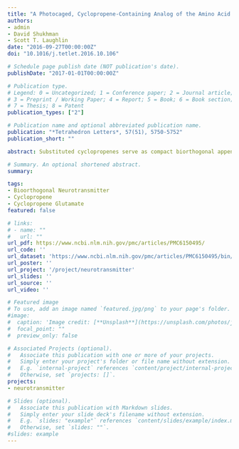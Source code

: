 ```yaml
---
title: "A Photocaged, Cyclopropene-Containing Analog of the Amino Acid Neurotransmitter Glutamate"
authors:
- admin
- David Shukhman
- Scott T. Laughlin
date: "2016-09-27T00:00:00Z"
doi: "10.1016/j.tetlet.2016.10.106"

# Schedule page publish date (NOT publication's date).
publishDate: "2017-01-01T00:00:00Z"

# Publication type.
# Legend: 0 = Uncategorized; 1 = Conference paper; 2 = Journal article;
# 3 = Preprint / Working Paper; 4 = Report; 5 = Book; 6 = Book section;
# 7 = Thesis; 8 = Patent
publication_types: ["2"]

# Publication name and optional abbreviated publication name.
publication: "*Tetrahedron Letters*, 57(51), 5750-5752"
publication_short: ""

abstract: Substituted cyclopropenes serve as compact biorthogonal appendages that enable analysis of biomolecules in complex systems. Neurotransmitters, a chemically diverse group of biomolecules that control neuron excitation and inhibition, are not among the systems that have been studied using biorthogonal chemistry. Here we describe the synthesis of cyclopropene-containing analogs of the excitatory amino acid neurotransmitter glutamate starting from a Garner’s aldehyde-derived alkyne. The deprotected cyclopropene glutamate was stable in solution but decomposed upon concentration. Appending a light-cleavable group improved the stability of the cyclopropene while simultaneously caging the neurotransmitter. This strategy has the potential to permit deployment of cyclopropene-modified glutamate as a bioorthogonal probe of the neurotransmitter glutamate in vivo with spatiotemporal precision.

# Summary. An optional shortened abstract.
summary:

tags:
- Bioorthogonal Neurotransmitter
- Cyclopropene
- Cyclopropene Glutamate
featured: false

# links:
# - name: ""
#   url: ""
url_pdf: https://www.ncbi.nlm.nih.gov/pmc/articles/PMC6150495/
url_code: ''
url_dataset: 'https://www.ncbi.nlm.nih.gov/pmc/articles/PMC6150495/bin/NIHMS985383-supplement-Supporting_Information.pdf'
url_poster: ''
url_project: '/project/neurotransmitter'
url_slides: ''
url_source: ''
url_video: ''

# Featured image
# To use, add an image named `featured.jpg/png` to your page's folder.
#image:
#  caption: 'Image credit: [**Unsplash**](https://unsplash.com/photos/jdD8gXaTZsc)'
#  focal_point: ""
#  preview_only: false

# Associated Projects (optional).
#   Associate this publication with one or more of your projects.
#   Simply enter your project's folder or file name without extension.
#   E.g. `internal-project` references `content/project/internal-project/index.md`.
#   Otherwise, set `projects: []`.
projects:
- neurotransmitter

# Slides (optional).
#   Associate this publication with Markdown slides.
#   Simply enter your slide deck's filename without extension.
#   E.g. `slides: "example"` references `content/slides/example/index.md`.
#   Otherwise, set `slides: ""`.
#slides: example
---
```

